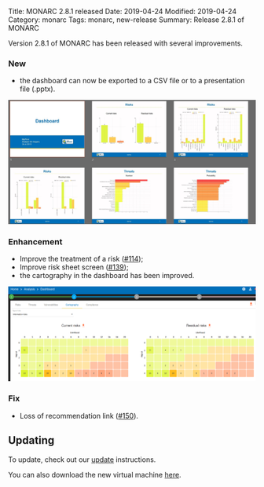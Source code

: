 Title: MONARC 2.8.1 released
Date: 2019-04-24
Modified: 2019-04-24
Category: monarc
Tags: monarc, new-release
Summary: Release 2.8.1 of MONARC

Version 2.8.1 of MONARC has been released with several improvements.

### New

- the dashboard can now be exported to a CSV file or to a presentation file (.pptx).

![Dashboard export to presentation file](/assets/images/posts/dashboard-export-to-presentation.png#center "Dashboard export to presentation file")


### Enhancement

- Improve the treatment of a risk ([#114](https://github.com/monarc-project/MonarcAppFO/issues/114));
- Improve risk sheet screen ([#139](https://github.com/monarc-project/MonarcAppFO/issues/139));
- the cartography in the dashboard has been improved.

![Cartography](/assets/images/posts/dashboard-cartography.png#center "Cartography")

### Fix

- Loss of recommendation link ([#150](https://github.com/monarc-project/MonarcAppFO/issues/150)).


## Updating

To update, check out our
[update](http://monarc.lu/documentation/technical-guide/#monarc-update) instructions.

You can also download the new virtual machine
[here](https://github.com/monarc-project/MonarcAppFO/releases/tag/v2.8.1).

